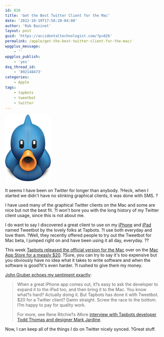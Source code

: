 ```yaml
---
id: 826
title: 'Get the Best Twitter Client for the Mac'
date: '2012-10-19T17:50:28-04:00'
author: 'Rob Bazinet'
layout: post
guid: 'https://accidentaltechnologist.com/?p=826'
permalink: /apple/get-the-best-twitter-client-for-the-mac/
wpgplus_message:
    - ''
wpgplus_publish:
    - 'yes'
dsq_thread_id:
    - '892148473'
categories:
    - Apple
tags:
    - tapbots
    - tweetbot
    - twitter
---
```


![Tapbot icon](/assets/img/2012/10/tapbot_icon.png "tapbot_icon.png")

It seems I have been on Twitter for longer than anybody. ?Heck, when I started we didn't have no stinking graphical clients, it was done with SMS. ?

I have used many of the graphical Twitter clients on the Mac and some are nice but not the best fit. ?I won't bore you with the long history of my Twitter client usage, since this is not about me.

I do want to say I discovered a great client to use on my [iPhone](http://tapbots.com/software/tweetbot/) and [iPad](http://tapbots.com/software/tweetbot/ipad/) named Tweetbot by the lovely folks at Tapbots. ?I use both everyday and love them. ?Well, they recently offered people to try out the Tweetbot for Mac beta, I jumped right on and have been using it all day, everyday. ??

This week [Tapbots released the official version for the Mac](http://tapbots.com/software/tweetbot/mac/) over on the [Mac App Store for a measly $20](https://itunes.apple.com/us/app/id557168941?mt=12). ?Sure, you can try to say it's too expensive but you obviously have no idea what it takes to write software and when the software is good?it's even harder. ?I rushed to give them my money.

[John Gruber echoes my sentiment exactly](http://daringfireball.net/linked/2012/10/18/tweetbot-mac):

> When a great iPhone app comes out, it?s easy to ask the developer to expand it to the iPad too, and then bring it to the Mac. You know what?s hard? Actually doing it. But Tapbots has done it with Tweetbot. $20 for a Twitter client? Damn straight. Screw the race to the bottom. I?m happy to pay for quality work.
> 
> For more, see Rene Ritchie?s iMore [interview with Tapbots developer Todd Thomas and designer Mark Jardine](http://www.imore.com/tweetbot-mac-developer-designer-talk-process-production-pricing).

Now, I can keep all of the things I do on Twitter nicely synced. ?Great stuff.